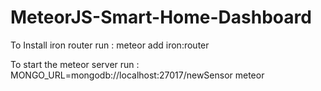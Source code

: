 # MeteorJS-Smart-Home-Dashboard

To Install iron router run : meteor add iron:router

To start the meteor server run : MONGO_URL=mongodb://localhost:27017/newSensor meteor
